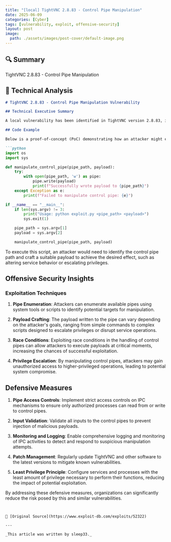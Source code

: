 ```yaml
---
title: "[local] TightVNC 2.8.83 - Control Pipe Manipulation"
date: 2025-06-09
categories: [Cyber]
tags: [vulnerability, exploit, offensive-security]
layout: post
image:
  path: ./assets/images/post-cover/default-image.png
---
```


## 🔍 Summary

TightVNC 2.8.83 - Control Pipe Manipulation

## 🧠 Technical Analysis

```markdown
# TightVNC 2.8.83 - Control Pipe Manipulation Vulnerability

## Technical Executive Summary

A local vulnerability has been identified in TightVNC version 2.8.83, involving insecure handling of control pipes. This flaw allows an attacker with local access to manipulate the control pipes, potentially leading to unauthorized actions or privilege escalation. The vulnerability arises from improper validation and access control of the inter-process communication (IPC) mechanisms within the TightVNC server component. This issue could be exploited by a malicious actor to interfere with the normal operations of the TightVNC service or execute arbitrary code with elevated privileges.

## Code Example

Below is a proof-of-concept (PoC) demonstrating how an attacker might exploit this vulnerability using a Python script to manipulate the control pipe:

```python
import os
import sys

def manipulate_control_pipe(pipe_path, payload):
    try:
        with open(pipe_path, 'w') as pipe:
            pipe.write(payload)
            print(f"Successfully wrote payload to {pipe_path}")
    except Exception as e:
        print(f"Failed to manipulate control pipe: {e}")

if __name__ == "__main__":
    if len(sys.argv) != 3:
        print("Usage: python exploit.py <pipe_path> <payload>")
        sys.exit(1)

    pipe_path = sys.argv[1]
    payload = sys.argv[2]

    manipulate_control_pipe(pipe_path, payload)
```

To execute this script, an attacker would need to identify the control pipe path and craft a suitable payload to achieve the desired effect, such as altering service behavior or escalating privileges.

## Offensive Security Insights

### Exploitation Techniques

1. **Pipe Enumeration**: Attackers can enumerate available pipes using system tools or scripts to identify potential targets for manipulation.
   
2. **Payload Crafting**: The payload written to the pipe can vary depending on the attacker's goals, ranging from simple commands to complex scripts designed to escalate privileges or disrupt service operations.

3. **Race Conditions**: Exploiting race conditions in the handling of control pipes can allow attackers to execute payloads at critical moments, increasing the chances of successful exploitation.

4. **Privilege Escalation**: By manipulating control pipes, attackers may gain unauthorized access to higher-privileged operations, leading to potential system compromise.

## Defensive Measures

1. **Pipe Access Controls**: Implement strict access controls on IPC mechanisms to ensure only authorized processes can read from or write to control pipes.

2. **Input Validation**: Validate all inputs to the control pipes to prevent injection of malicious payloads.

3. **Monitoring and Logging**: Enable comprehensive logging and monitoring of IPC activities to detect and respond to suspicious manipulation attempts.

4. **Patch Management**: Regularly update TightVNC and other software to the latest versions to mitigate known vulnerabilities.

5. **Least Privilege Principle**: Configure services and processes with the least amount of privilege necessary to perform their functions, reducing the impact of potential exploitation.

By addressing these defensive measures, organizations can significantly reduce the risk posed by this and similar vulnerabilities.
```


📎 [Original Source](https://www.exploit-db.com/exploits/52322)

---

_This article was written by sleep33._
